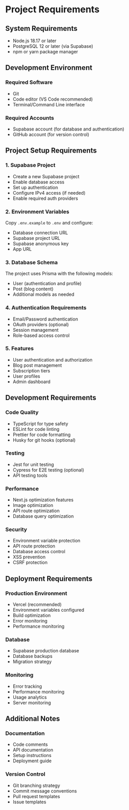 # Project Requirements

## System Requirements

- Node.js 18.17 or later
- PostgreSQL 12 or later (via Supabase)
- npm or yarn package manager

## Development Environment

### Required Software
- Git
- Code editor (VS Code recommended)
- Terminal/Command Line interface

### Required Accounts
- Supabase account (for database and authentication)
- GitHub account (for version control)

## Project Setup Requirements

### 1. Supabase Project
- Create a new Supabase project
- Enable database access
- Set up authentication
- Configure IPv4 access (if needed)
- Enable required auth providers

### 2. Environment Variables
Copy `.env.example` to `.env` and configure:
- Database connection URL
- Supabase project URL
- Supabase anonymous key
- App URL

### 3. Database Schema
The project uses Prisma with the following models:
- User (authentication and profile)
- Post (blog content)
- Additional models as needed

### 4. Authentication Requirements
- Email/Password authentication
- OAuth providers (optional)
- Session management
- Role-based access control

### 5. Features
- User authentication and authorization
- Blog post management
- Subscription tiers
- User profiles
- Admin dashboard

## Development Requirements

### Code Quality
- TypeScript for type safety
- ESLint for code linting
- Prettier for code formatting
- Husky for git hooks (optional)

### Testing
- Jest for unit testing
- Cypress for E2E testing (optional)
- API testing tools

### Performance
- Next.js optimization features
- Image optimization
- API route optimization
- Database query optimization

### Security
- Environment variable protection
- API route protection
- Database access control
- XSS prevention
- CSRF protection

## Deployment Requirements

### Production Environment
- Vercel (recommended)
- Environment variables configured
- Build optimization
- Error monitoring
- Performance monitoring

### Database
- Supabase production database
- Database backups
- Migration strategy

### Monitoring
- Error tracking
- Performance monitoring
- Usage analytics
- Server monitoring

## Additional Notes

### Documentation
- Code comments
- API documentation
- Setup instructions
- Deployment guide

### Version Control
- Git branching strategy
- Commit message conventions
- Pull request templates
- Issue templates 